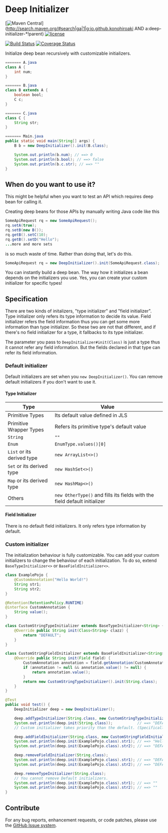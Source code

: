 # Deep Initializer
[![Maven Central](https://maven-badges.herokuapp.com/maven-central/io.github.konohiroaki/deep-initializer-core/badge.svg)](http://search.maven.org/#search|ga|1|g:io.github.konohiroaki AND a:deep-initializer-*!parent)
[![license](https://img.shields.io/github/license/mashape/apistatus.svg?maxAge=2592000)](https://opensource.org/licenses/mit-license.php)

[![Build Status](https://travis-ci.org/konohiroaki/deep-initializer.svg?branch=master)](https://travis-ci.org/konohiroaki/deep-initializer)
[![Coverage Status](https://img.shields.io/codecov/c/github/konohiroaki/deep-initializer/master.svg)](https://codecov.io/gh/konohiroaki/deep-initializer/branch/master)

Initialize deep bean recursively with customizable initializers.

```java
======= A.java
class A {
    int num;
}

======= B.java
class B extends A {
    boolean bool;
    C c;
}

======= C.java
class C {
    String str;
}

======= Main.java
public static void main(String[] args) {
    B b = new DeepInitializer().init(B.class);

    System.out.println(b.num); // ==> 0
    System.out.println(b.bool); // ==> false
    System.out.println(b.c.str); // ==> ""
}
```

## When do you want to use it?
This might be helpful when you want to test an API which requires deep bean for calling it.

Creating deep beans for those APIs by manually writing Java code like this

```java
SomeApiRequest rq = new SomeApiRequest();
rq.setA(true);
rq.setB(new B());
rq.getB().setC(10);
rq.getB().setD("Hello");
...more and more sets
```

is so much waste of time. Rather than doing that, let's do this.

```java
SomeApiRequest rq = new DeepInitializer().init(SomeApiRequest.class);
```

You can instantly build a deep bean. The way how it initializes a bean depends on the initializers you use. Yes, you can create your custom initializer for specific types!

## Specification

There are two kinds of initalizers, "type initializer" and "field initializer". Type initializer only refers its type information to decide its value. Field initializer refers the field information thus you can get some more information than type initializer. So these two are not that different, and if there's no field initializer for a type, it fallbacks to its type initializer.

The parameter you pass to `DeepInitializer#init(Class)` is just a type thus it cannot refer any field information. But the fields declared in that type can refer its field information.

### Default initializer

Default initializers are set when you `new DeepInitializer()`. You can remove default initializers if you don't want to use it.

#### Type Initializer
| Type | Value |
|---|---|
| Primitive Types | Its default value defined in JLS |
| Primitive Wrapper Types | Refers its primitive type's default value |
| `String` | `""` |
| `Enum`| `EnumType.values()[0]`|
| `List` or its derived type | `new ArrayList<>()` |
| `Set` or its derived type | `new HashSet<>()` |
| `Map` or its derived type | `new HashMap<>()` |
| Others | `new OtherType()` and fills its fields with the field default initializer |

#### Field Initializer

There is no default field initializers. It only refers type information by default.

### Custom initializer

The initialization behaviour is fully customizable. You can add your custom initializers to change the behaviour of each initialization. To do so, extend `BaseTypeInitializer<>` or `BaseFieldInitializer<>`.

```java
class ExamplePojo {
    @CustomAnnotation("Hello World!")
    String str1;
    String str2;
}

@Retention(RetentionPolicy.RUNTIME)
@interface CustomAnnotation {
    String value();
}

class CustomStringTypeInitializer extends BaseTypeInitializer<String> {
    @Override public String init(Class<String> clazz) {
        return "DEFAULT";
    }
}

class CustomStringFieldInitializer extends BaseFieldInitializer<String> {
    @Override public String init(Field field) {
        CustomAnnotation annotation = field.getAnnotation(CustomAnnotation.class);
        if (annotation != null && annotation.value() != null) {
            return annotation.value();
        }
        return new CustomStringTypeInitializer().init(String.class);
    }
}

@Test
public void test() {
    DeepInitializer deep = new DeepInitializer();

    deep.addTypeInitializer(String.class, new CustomStringTypeInitializer());
    System.out.println(deep.init(String.class));           // ==> "DEFAULT"
    // Custom initializer takes priority than the default. (Specifically, later added has higher priority)

    deep.addFieldInitializer(String.class, new CustomStringFieldInitializer());
    System.out.println(deep.init(ExamplePojo.class).str1); // ==> "Hello World!"
    System.out.println(deep.init(ExamplePojo.class).str2); // ==> "DEFAULT"

    deep.removeFieldInitializer(String.class);
    System.out.println(deep.init(ExamplePojo.class).str1); // ==> "DEFAULT"
    System.out.println(deep.init(ExamplePojo.class).str2); // ==> "DEFAULT"

    deep.removeTypeInitializer(String.class);
    // You cannot remove Default initializers.
    System.out.println(deep.init(ExamplePojo.class).str1); // ==> ""
    System.out.println(deep.init(ExamplePojo.class).str2); // ==> ""
}
```

## Contribute
For any bug reports, enhancement requests, or code patches, please use the [GitHub Issue system](https://github.com/konohiroaki/deep-initializer/issues).